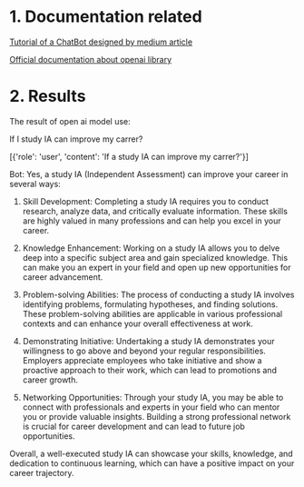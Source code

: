 # 1. Documentation related
[Tutorial of a ChatBot designed by medium article](https://ihsavru.medium.com/how-to-build-your-own-custom-chatgpt-using-python-openai-78e470d1540e)

[Official documentation about openai library](https://platform.openai.com/docs/libraries/python-library)

# 2. Results
The result of open ai model use:

If I study IA can improve my carrer?

[{'role': 'user', 'content': 'If a study IA can improve my carrer?'}]

Bot: Yes, a study IA (Independent Assessment) can improve your career in several ways:

1. Skill Development: Completing a study IA requires you to conduct research, analyze data, and critically evaluate information. These skills are highly valued in many professions and can help you excel in your career.

2. Knowledge Enhancement: Working on a study IA allows you to delve deep into a specific subject area and gain specialized knowledge. This can make you an expert in your field and open up new opportunities for career advancement.

3. Problem-solving Abilities: The process of conducting a study IA involves identifying problems, formulating hypotheses, and finding solutions. These problem-solving abilities are applicable in various professional contexts and can enhance your overall effectiveness at work.

4. Demonstrating Initiative: Undertaking a study IA demonstrates your willingness to go above and beyond your regular responsibilities. Employers appreciate employees who take initiative and show a proactive approach to their work, which can lead to promotions and career growth.

5. Networking Opportunities: Through your study IA, you may be able to connect with professionals and experts in your field who can mentor you or provide valuable insights. Building a strong professional network is crucial for career development and can lead to future job opportunities.

Overall, a well-executed study IA can showcase your skills, knowledge, and dedication to continuous learning, which can have a positive impact on your career trajectory.